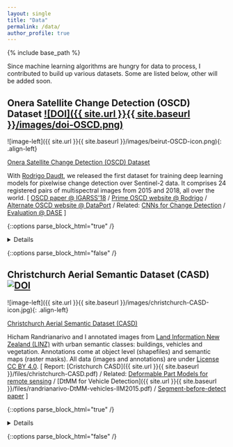 ```yaml
---
layout: single
title: "Data"
permalink: /data/
author_profile: true
---
```


{% include base_path %}

Since machine learning algorithms are hungry for data to process, I contributed to build up various datasets. Some are listed below, other will be added soon.

## Onera Satellite Change Detection (OSCD) Dataset [![DOI]({{ site.url }}{{ site.baseurl }}/images/doi-OSCD.png)](http://dx.doi.org/10.21227/asqe-7s69)

![image-left]({{ site.url }}{{ site.baseurl }}/images/beirut-OSCD-icon.png){: .align-left}

[Onera Satellite Change Detection (OSCD) Dataset](https://rcdaudt.github.io/oscd/)

With [Rodrigo Daudt](https://rcdaudt.github.io), we released the first dataset for training deep learning models for pixelwise change detection over Sentinel-2 data. It comprises 24 registered pairs of multispectral images from 2015 and 2018, all over the world. \[ [OSCD paper @ IGARSS'18]() / [Prime OSCD website @ Rodrigo](https://rcdaudt.github.io/oscd/) / [Alternate OSCD website @ DataPort](https://ieee-dataport.org/open-access/oscd-onera-satellite-change-detection) / Related: [CNNs for Change Detection](https://github.com/rcdaudt/fully_convolutional_change_detection) / [Evaluation @ DASE](http://dase.grss-ieee.org/index.php) \]

{::options parse_block_html="true" /}
<details>
This dataset contains modified Copernicus data from 2015-2018. Original Copernicus Sentinel Data available from the European Space Agency ([https://sentinel.esa.int](https://sentinel.esa.int)). Change label maps are released under [Creative-Commons BY-NC-SA](https://creativecommons.org/licenses/by/4.0/). If using this dataset, please cite: **Urban Change Detection for Multispectral Earth Observation Using Convolutional Neural Networks** _R. Caye Daudt, B. Le Saux, A. Boulch, and Y. Gousseau_ IEEE IGARSS Valencia, Spain, July 2018

```
@inproceedings{daudt2018urban,
  author = { {Caye Daudt}, R. and {Le Saux}, B. and Boulch, A. and Gousseau, Y.},
  title = {Urban Change Detection for Multispectral Earth Observation Using Convolutional Neural Networks},
  booktitle = {IEEE Int. Geoscience and Remote Sensing Symposium (IGARSS)},
  address =  {Valencia, Spain},
  month = {July},
  year = {2018},
}
```
</details>

{::options parse_block_html="false" /}


## Christchurch Aerial Semantic Dataset (CASD) [![DOI](https://zenodo.org/badge/DOI/10.5281/zenodo.3566005.svg)](https://doi.org/10.5281/zenodo.3566005)


![image-left]({{ site.url }}{{ site.baseurl }}/images/christchurch-CASD-icon.jpg){: .align-left}

[Christchurch Aerial Semantic Dataset (CASD)](https://zenodo.org/record/3566005)

Hicham Randrianarivo and I annotated images from [Land Information New Zealand (LINZ)](https://www.linz.govt.nz/land/maps/linz-topographic-maps/imagery-orthophotos/christchurch-earthquake-imagery) with urban semantic classes: buildings, vehicles and vegetation. Annotations come at object level (shapefiles) and semantic maps (raster masks). All data (images and annotations) are under [License CC BY 4.0](https://creativecommons.org/licenses/by/4.0/). \[ Report: [Cristchurch CASD]({{ site.url }}{{ site.baseurl }}/files/christchurch-CASD.pdf) / Related: [Deformable Part Models for remote sensing](http://blesaux.free.fr/papers/randrianarivo-2013-igarss-DPM.pdf) / [DtMM for Vehicle Detection]({{ site.url }}{{ site.baseurl }}/files/randrianarivo-DtMM-vehicles-IIM2015.pdf) / [Segment-before-detect paper](http://blesaux.free.fr/papers/17-RemoteSensing-Segment-before-detect-AudebertLeSauxLefevre-compressed.pdf) \]

{::options parse_block_html="true" /}
<details>
If using this dataset, please cite: **Man-made structure detection with deformable part-based models** _H. Randrianarivo, B. Le Saux, and M. Ferecatu_ IEEE IGARSS Melbourne, Australia, July 2013

```
@inproceedings{randrianarivo-13igarss-DPM,
author = {Randrianarivo, H. and {Le Saux}, B. and Ferecatu, M.},
title = {Man-made structure detection with deformable part-based models},
booktitle = {IEEE Int. Geoscience and Remote Sensing Symposium (IGARSS)},
year = {2013},
month = {July},
address = {Melbourne, Australia},
}
```
</details>

{::options parse_block_html="false" /}

